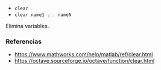 * `clear`
* `clear name1 ... nameN`

Elimina variables.

### Referencias

* https://www.mathworks.com/help/matlab/ref/clear.html
* https://octave.sourceforge.io/octave/function/clear.html
